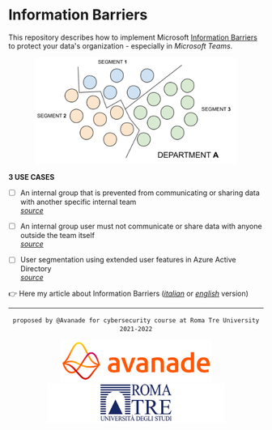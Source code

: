 # Information Barriers
This repository describes how to implement Microsoft [Information Barriers](https://docs.microsoft.com/en-us/microsoft-365/compliance/information-barriers) to protect your data's organization - especially in _Microsoft Teams_.

<div align="center">  
  <img src="https://github.com/mariocuomo/informationBarriers/blob/main/images/ib.png" width=400>
</div>

**3 USE CASES**
- [ ] An internal group that is prevented from communicating or sharing data with another specific internal team<br>
[_source_](https://github.com/mariocuomo/informationBarriers/tree/main/scripts/use%20case%201)
- [ ] An internal group user must not communicate or share data with anyone outside the team itself<br>
[_source_](https://github.com/mariocuomo/informationBarriers/tree/main/scripts/use%20case%202)
- [ ] User segmentation using extended user features in Azure Active Directory<br>
[_source_](https://github.com/mariocuomo/informationBarriers/tree/main/scripts/use%20case%203)


👉 Here my article about Information Barriers ([_italian_](https://github.com/mariocuomo/informationBarriers/blob/main/articles/report%20tesina.pdf) or [_english_](https://github.com/mariocuomo/informationBarriers/blob/main/articles/report%20tesina.pdf) version) 

---

<div align="center">
  
  `
  proposed by @Avanade for cybersecurity course at Roma Tre University 2021-2022
  `
  
  <img src="https://github.com/mariocuomo/informationBarriers/blob/main/images/avanade.png" width=300>
  <img src="https://github.com/mariocuomo/informationBarriers/blob/main/images/romatre.jpg" width=350>
</div>
